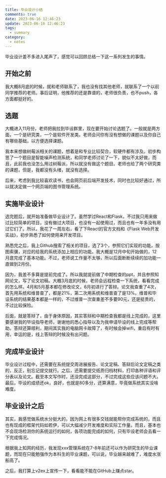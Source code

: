 ```yaml
---
title: 毕业设计小结
comments: true
date: 2023-06-16 12:46:23
update: 2023-06-16 12:46:23
tags:
  - summary
category:
  - notes
---
```


毕业设计差不多进入尾声了，感觉可以回顾总结一下这一系列发生的事情。

## 开始之前

我大概8月底的时候，就和老师联系了，我也没有找其他老师，就联系了一个以前同学推荐的老师。事后证明，他推荐的还是靠谱的，老师很负责，也不push，各方面都挺好的。

## 选题

大概进入11月份，老师把我拉到毕设群里，现在要开始讨论选题了。一般就是两方面，一个是研究类，一个是软件开发类。老师会问你有没有想做的课题以及你自己有哪些基础，以方便选择课题。

我本来想做树莓派相关的课题，想着是和专业比较契合，软硬件都有涉及。初步构思了一个题目是智能噪声检测系统，和同学老师讨论了一下，貌似不太好做，而且，此前我也没怎么用过树莓派，所以就没有做这个题目。老师也给了两个研究类的课题，但是，我都没有头绪，就没有选择。

后来，考虑到我比较喜欢读书，也会网页前后端开发技术，同时也比较好通过，所以就决定做一个网页端的图书管理系统。

## 实施毕业设计

选完题后，就开始准备做毕业设计了。虽然学过React和Flask，不过我只用来做过比较简单的项目，没有做过大项目，也没有一起使用过，而且也有一年多没有用过它们了。所以，我花了一周左右，看了下React的官方文档和《Flask Web开发实战》，初步熟悉了如何使用来开发项目。

熟悉完之后，我上Github搜索了相关的项目，选了3个，参照它们实现的功能，按图索骥，对应的给我的系统添加上相应的功能。我大概是12月中旬开始做的，12月底完成了基本功能。不过，老师说工作量不太够，所以后面断断续续的加功能一直做到2月份。

因为，我差不多算是提前完成了。所以我就提前做了中期检查的ppt，并且参照知网论文，写了论文初稿。大概3月底的时候，老师会远程检查一下系统，看看完成的怎么样。4月和5月基本都在修改论文，6月初进行了答辩。论文我查重了4次，首先用系统和维普查了，都是21%，第二次用系统和维普查了是13%。维普和毕设系统的结果基本都是一样的，不过维普一次查重差不多要90元，还是挺贵的，不过比较保险。

后面，就是答辩了，由于身体原因，其实答辩和中期检查我都是线上完成的，这里要感谢我的毕设指导老师，谢谢他的悉心指导以及为我申请毕设的线上完成等帮助。答辩还算顺利，期间其实我的电脑网卡故障了，有时候会掉wifi，重启有时有用，幸运的是，线上答辩的时候没有出问题。

## 完成毕业设计

毕业设计过程中，还需要在系统提交周进展报告、论文定稿、答辩后论文定稿之类的，反正，别忘记提交就行。之后，还需要提交纸质归档材料，打印各种评语和评分表以及论文。截至本文写作时，还没完成这部分，不过完成这些应该问题不大。最后，毕设的成绩还ok，良好，也就是80多分，还算满意，毕竟做系统其实没啥难度。

## 毕业设计之后

其实，我感觉做系统水分挺大的，因为网上有很多交钱就能帮你完成系统的，而且也有现成的框架代码如若伊，可以大幅减少开发难度和实际工作量。而且，基本也不会现场检测你的系统运行的如何，各项功能完成的如何，只有毕设老师会去看一下完成情况。

根据我上知网的经历，我发现xxx管理系统在7-8年前还可以作为研究生的毕业课题，而现在只能勉强作为本科生的毕业课题，可以说，毕业越来越难了，难度水涨船高了。

之后，我打算上v2ex上宣传一下，看看能不能在GitHub上赚点star。